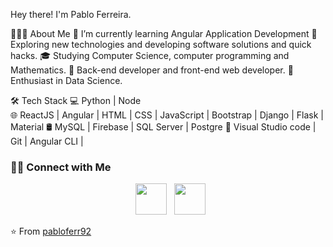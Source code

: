 Hey there! I'm Pablo Ferreira. 

👨🏻‍💻 About Me
🔭   I’m currently learning Angular Application Development
🤔   Exploring new technologies and developing software solutions and quick hacks.
🎓   Studying Computer Science, computer programming and Mathematics.
💼   Back-end developer and front-end web developer.
🌱   Enthusiast in Data Science.


🛠 Tech Stack
💻  Python | Node  
🌐  ReactJS | Angular | HTML | CSS | JavaScript | Bootstrap | Django | Flask | Material 
🛢   MySQL | Firebase | SQL Server | Postgre 
🔧  Visual Studio code | Git | Angular CLI | 



<h3> 🤝🏻 Connect with Me </h3>

<p align="center">
&nbsp; <a href="https://www.linkedin.com/in/pablo-ferreira-54645b9b/" target="_blank" rel="noopener noreferrer"><img src="https://img.icons8.com/plasticine/100/000000/linkedin.png" width="50" /></a>
&nbsp; <a href="mailto:pabloferr92@gmail.com" target="_blank" rel="noopener noreferrer"><img src="https://img.icons8.com/plasticine/100/000000/gmail.png"  width="50" /></a>
</p>

           

⭐️ From [pabloferr92](https://github.com/pabloferr92)
